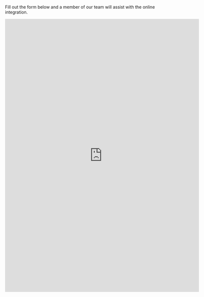 Fill out the form below and a member of our team will assist with the online integration.

<iframe src="https://docs.google.com/forms/d/e/1FAIpQLSdQ-b2xI4MLgOUk2ZOMjt_IGWvxuySOtchmhHUhdkFKR9-7DA/viewform?embedded=true" width="640" height="900" frameborder="0" marginheight="0" marginwidth="0">Loading…</iframe>